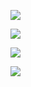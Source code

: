![](https://raw.githubusercontent.com/1990frog/imagebed/default/1602318415_20200922102409214_27516.png)

![](https://raw.githubusercontent.com/1990frog/imagebed/default/1602318416_20200922102433964_20051.png)

![](https://raw.githubusercontent.com/1990frog/imagebed/default/1602318417_20200922102457877_19867.png)

![](https://raw.githubusercontent.com/1990frog/imagebed/default/1602318417_20200922102510842_4872.png)